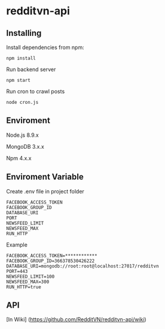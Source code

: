 # redditvn-api

## Installing

Install dependencies from npm:

```
npm install
```

Run backend server

```
npm start
```

Run cron to crawl posts

```
node cron.js
```

## Enviroment

Node.js 8.9.x

MongoDB 3.x.x

Npm 4.x.x

## Enviroment Variable

Create .env file in project folder

```
FACEBOOK_ACCESS_TOKEN
FACEBOOK_GROUP_ID
DATABASE_URI
PORT
NEWSFEED_LIMIT
NEWSFEED_MAX
RUN_HTTP
```

Example
```
FACEBOOK_ACCESS_TOKEN=************
FACEBOOK_GROUP_ID=366378530426222
DATABASE_URI=mongodb://root:root@localhost:27017/redditvn
PORT=443
NEWSFEED_LIMIT=100
NEWSFEED_MAX=300
RUN_HTTP=true
```

## API

[In Wiki] (https://github.com/RedditVN/redditvn-api/wiki)
